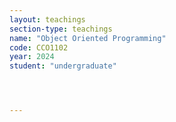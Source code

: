```yaml
---
layout: teachings
section-type: teachings
name: "Object Oriented Programming"
code: CCO1102
year: 2024
student: "undergraduate"




---
```



